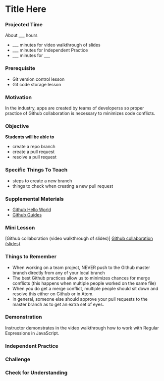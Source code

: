 # Title Here

### Projected Time
About ___ hours
- ___ minutes for video walkthrough of slides
- ___ minutes for Independent Practice
- ___ minutes for ___

### Prerequisite
- Git version control lesson
- Git code storage lesson

### Motivation
In the industry, apps are created by teams of developerss so proper practice of Github collaboration is necessary to minimizes code conflicts.  

### Objective
**Students will be able to**
- create a repo branch
- create a pull request
- resolve a pull request

### Specific Things To Teach
- steps to create a new branch
- things to check when creating a new pull request

### Supplemental Materials
- [Github Hello World](https://guides.github.com/activities/hello-world/)
- [Github Guides](https://guides.github.com/)

### Mini Lesson
[Github collaboration (video walkthrough of slides)]
[Github collaboration (slides)](https://docs.google.com/presentation/d/1dGsFDog3uUq0XwVMCbYRJucPuzBWTFCawdas2r6fBdA/edit#slide=id.p)

### Things to Remember
- When working on a team project, NEVER push to the Github master branch directly from any of your local branch
- The best Github practices allow us to minimizes chances for merge conflicts (this happens when multiple people worked on the same file)
- When you do get a merge conflict, multiple people should sit down and resolve this either on Github or in Atom.
- In general, someone else should approve your pull requests to the master branch as to get an extra set of eyes.  

### Demonstration
Instructor demonstrates in the video walkthrough how to work with Regular Expressions in JavaScript.

### Independent Practice  

### Challenge

### Check for Understanding
